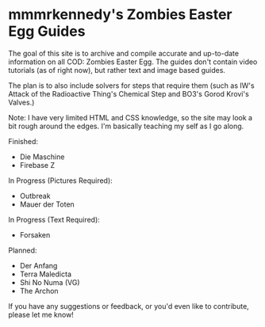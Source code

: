 # mmmrkennedy's Zombies Easter Egg Guides
The goal of this site is to archive and compile accurate and up-to-date information on all COD: Zombies Easter Egg.
The guides don't contain video tutorials (as of right now), but rather text and image based guides.

The plan is to also include solvers for steps that require them (such as IW's Attack of the Radioactive Thing's Chemical Step and BO3's Gorod Krovi's Valves.)

Note: I have very limited HTML and CSS knowledge, so the site may look a bit rough around the edges. I'm basically teaching my self as I go along.

Finished:
- Die Maschine
- Firebase Z

In Progress (Pictures Required):
- Outbreak
- Mauer der Toten

In Progress (Text Required):
- Forsaken

Planned:
- Der Anfang
- Terra Maledicta
- Shi No Numa (VG)
- The Archon

If you have any suggestions or feedback, or you'd even like to contribute, please let me know!

